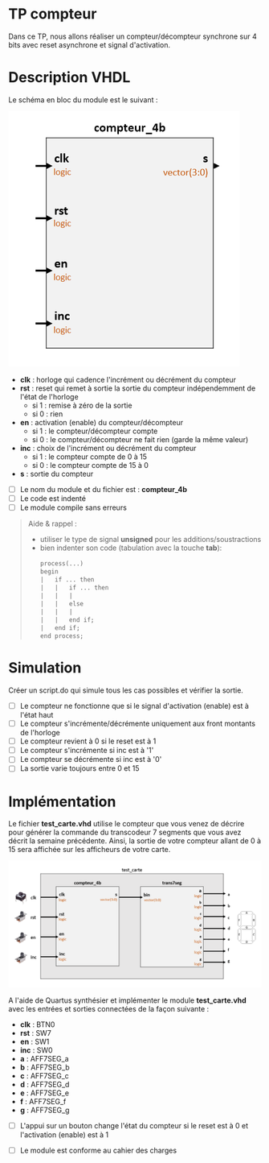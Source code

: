 # TP compteur

Dans ce TP, nous allons réaliser un compteur/décompteur synchrone sur 4 bits avec reset asynchrone et signal d'activation. 

# Description VHDL

Le schéma en bloc du module est le suivant :

![compteur_4b](images/compteur_4b.png)

* **clk** : horloge qui cadence l'incrément ou décrément du compteur
* **rst** : reset qui remet à sortie la sortie du compteur indépendemment de l'état de l'horloge
    - si 1 : remise à zéro de la sortie
    - si 0 : rien
* **en** : activation (enable) du compteur/décompteur
    - si 1 : le compteur/décompteur compte
    - si 0 : le compteur/décompteur ne fait rien (garde la même valeur)
* **inc** : choix de l'incrément ou décrément du compteur
    - si 1 : le compteur compte de 0 à 15
    - si 0 : le compteur compte de 15 à 0
* **s** : sortie du compteur

- [ ] Le nom du module et du fichier est : **compteur_4b**
- [ ] Le code est indenté
- [ ] Le module compile sans erreurs

> Aide & rappel :
> * utiliser le type de signal **unsigned** pour les additions/soustractions
> * bien indenter son code (tabulation avec la touche __tab__):
>   <pre><code>process(...)
>	begin
>	|	if ... then
>	|	|	if ... then
>	|	|	|
>	|	|	else
>   |   |   |
>	|	|	end if;
>	|	end if;
>	end process; 
>   </code></pre>


# Simulation

Créer un script.do qui simule tous les cas possibles et vérifier la sortie.


- [ ] Le compteur ne fonctionne que si le signal d'activation (enable) est à l'état haut
- [ ] Le compteur s'incrémente/décrémente uniquement aux front montants de l'horloge
- [ ] Le compteur revient à 0 si le reset est à 1
- [ ] Le compteur s'incrémente si inc est à '1'
- [ ] Le compteur se décrémente si inc est à '0'
- [ ] La sortie varie toujours entre 0 et 15

# Implémentation

Le fichier **test_carte.vhd** utilise le compteur que vous venez de décrire pour générer la commande du transcodeur 7 segments que vous avez décrit la semaine précédente. Ainsi, la sortie de votre compteur allant de 0 à 15 sera affichée sur les afficheurs de votre carte.

![compteur_4b](images/test_carte.png)

A l'aide de Quartus synthésier et implémenter le module **test_carte.vhd** avec les entrées et sorties connectées de la façon suivante :
* **clk**           : BTN0
* **rst**           : SW7
* **en**            : SW1
* **inc**           : SW0
* **a**             : AFF7SEG_a
* **b**             : AFF7SEG_b
* **c**             : AFF7SEG_c
* **d**             : AFF7SEG_d
* **e**             : AFF7SEG_e
* **f**             : AFF7SEG_f
* **g**             : AFF7SEG_g

- [ ] L'appui sur un bouton change l'état du compteur si le reset est à 0 et l'activation (enable) est à 1
- [ ] Le module est conforme au cahier des charges



